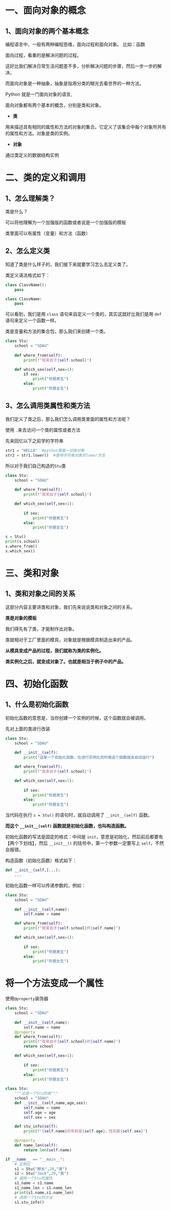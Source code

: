 # 一、面向对象的概念 #
## 1、面向对象的两个基本概念 ##

编程语言中，一般有两种编程思维，面向过程和面向对象。  比如：函数

面向过程，看重的是解决问题的过程。

这好比我们解决日常生活问题差不多，分析解决问题的步骤，然后一步一步的解决。

而面向对象是一种抽象，抽象是指用分类的眼光去看世界的一种方法。

Python 就是一门面向对象的语言, 


面向对象都有两个基本的概念，分别是类和对象。

* **类**

用来描述具有相同的属性和方法的对象的集合。它定义了该集合中每个对象所共有的属性和方法。对象是类的实例。

* **对象**

通过类定义的数据结构实例

# 二、类的定义和调用 


## 1、怎么理解类？

类是什么？

可以将他理解为一个加强版的函数或者说是一个加强版的模板

类里面可以有属性（变量）和方法（函数）

## 2、怎么定义类 

知道了类是什么样子的，我们接下来就要学习怎么去定义类了。

类定义语法格式如下：

```python
class ClassName():
    pass

class ClassName:
    pass
```

可以看到，我们是用 `class` 语句来自定义一个类的，其实这就好比我们是用 `def` 语句来定义一个函数一样。

类是变量和方法的集合包，那么我们来创建一个类。

```python
class Stu:
    school = "SDAU"
    
    def where_from(self):
        print(f"我来自于{self.school}")

    def which_sex(self,sex=1):
        if sex:
            print("你是男生")
        else:
            print("你是女生")
```

## 3、怎么调用类属性和类方法 

我们定义了类之后，那么我们怎么调用类里面的属性和方法呢？

使用 `.`来去访问一个类的属性或者方法

先来回忆以下之前学的字符串
```python
str1 = "HELLO"  #python里面一切皆对象
str2 = str1.lower()  #使用字符串对象的lower方法
```
所以对于我们自己构造的`Stu`类
```python
class Stu:
    school = "SDAU"
    
    def where_from(self):
        print(f"我来自于{self.school}")

    def which_sex(self,sex=1):
        
        if sex:
            print("你是男生")
        else:
            print("你是女生")

s = Stu()
print(s.school)
s.where_from()
s.which_sex()
```

# 三、类和对象 

## 1、类和对象之间的关系 

这部分内容主要讲类和对象，我们先来说说类和对象之间的关系。

**类是对象的模板**

我们得先有了类，才能制作出对象。

类就相对于工厂里面的模具，对象就是根据模具制造出来的产品。

**从模具变成产品的过程，我们就称为类的实例化。**

**类实例化之后，就变成对象了。也就是相当于例子中的产品。**


# 四、初始化函数 

## 1、什么是初始化函数 

初始化函数的意思是，当你创建一个实例的时候，这个函数就会被调用。

先对上面的类进行改装

```python
class Stu:
    school = "SDAU"
    
    def __init__(self):
        print("这是一个初始化函数，在进行实例化的时候这个函数就会自动运行")

    def where_from(self):
        print(f"我来自于{self.school}")

    def which_sex(self,sex=1):
        
        if sex:
            print("你是男生")
        else:
            print("你是女生")

```

当代码在执行 `s = Stu()` 的语句时，就自动调用了 `__init__(self)` 函数。

**而这个 `__init__(self)`  函数就是初始化函数，也叫构造函数。**

初始化函数的写法是固定的格式：中间是 `init`，意思是初始化，然后前后都要有【两个下划线】，然后 `__init__()` 的括号中，第一个参数一定要写上 `self`，不然会报错。

构造函数（初始化函数）格式如下：

```python
def __init__(self,[...):
    ...
```
初始化函数一样可以传递参数的，例如：
```python
class Stu:
    school = "SDAU"
    
    def __init__(self,name):
        self.name = name

    def where_from(self):
        print(f"我来自于{self.school}的{self.name}")

    def which_sex(self,sex=1):
        
        if sex:
            print("你是男生")
        else:
            print("你是女生")

```
# 将一个方法变成一个属性
使用`@property`装饰器

```python
class Stu:
    school = "SDAU"
    
    def __init__(self,name):
        self.name = name
    @property
    def where_from(self):
        print(f"我来自于{self.school}的{self.name}")
        return school

    def which_sex(self,sex=1):
        
        if sex:
            print("你是男生")
        else:
            print("你是女生")

```


```python
class Stu:
    """这是一个Stu的类"""
    school = "SDAU"
    def __init__(self,name,age,sex):
        self.name = name
        self.age = age
        self.sex = sex

    def stu_info(self):
        print(f"{self.name}的年龄是{self.age}，性别是{self.sex}")

    @property
    def name_len(self):
        return len(self.name)

if __name__ == "__main__":
    # 实例化
    s1 = Stu("鲸长",20,"男")
    s2 = Stu("Jack",20,"男")
    # 调用一个Stu的属性
    s1_name = s1.name
    s1_name_len = s1.name_len
    print(s1.name,s1.name_len)
    # 调用一个Stu的方法
    s1.stu_info()
```